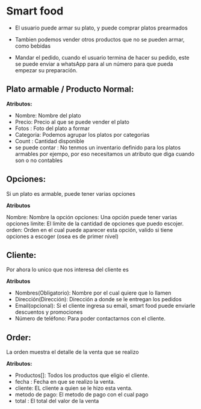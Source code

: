 # Smart food

- El usuario puede armar su plato, y puede comprar platos prearmados
- Tambien podemos vender otros productos que no se pueden armar, como bebidas

- Mandar el pedido, cuando el usuario termina de hacer su pedido, este se puede enviar a whatsApp
  para al un número para que pueda empezar su preparación.

## Plato armable / Producto Normal:

**Atributos:**

- Nombre: Nombre del plato
- Precio: Precio al que se puede vender el plato
- Fotos : Foto del plato a formar
- Categoria: Podemos agrupar los platos por categorias
- Count : Cantidad disponible
- se puede contar : No tenmos un inventario definido para los platos armables por ejempo, por eso necesitamos
  un atributo que diga cuando son o no contables

## Opciones:

Si un plato es armable, puede tener varias opciones

**Atributos**

Nombre: Nombre la opción
opciones: Una opción puede tener varias opciones
limite: El limite de la cantidad de opciones que puedo escojer.
orden: Orden en el cual puede aparecer esta opción, valido si tiene opciones a escoger (osea es de primer nivel)

## Cliente:

Por ahora lo unico que nos interesa del cliente es

**Atributos**

- Nombres(Obligatorio): Nombre por el cual quiere que lo llamen
- Dirección(Dirección): Dirección a donde se le entregan los pedidos
- Email(opcional): Si el cliente ingresa su email, smart food puede enviarle descuentos y promociones
- Número de teléfono: Para poder contactarnos con el cliente.

## Order:

La orden muestra el detalle de la venta que se realizo

**Atributos:**

- Productos[]: Todos los productos que eligio el cliente.
- fecha : Fecha en que se realizo la venta.
- cliente: EL cliente a quien se le hizo esta venta.
- metodo de pago: El metodo de pago con el cual pago
- total : El total del valor de la venta
